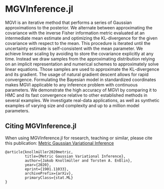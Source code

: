 # MGVInference.jl

MGVI is an iterative method that performs a series of Gaussian approximations to the posterior. We alternate between approximating the covariance with the inverse Fisher information metric evaluated at an intermediate mean estimate and optimizing the KL-divergence for the given covariance with respect to the mean. This procedure is iterated until the uncertainty estimate is self-consistent with the mean parameter. We achieve linear scaling by avoiding to store the covariance explicitly at any time. Instead we draw samples from the approximating distribution relying on an implicit representation and numerical schemes to approximately solve linear equations. Those samples are used to approximate the KL-divergence and its gradient. The usage of natural gradient descent allows for rapid convergence. Formulating the Bayesian model in standardized coordinates makes MGVI applicable to any inference problem with continuous parameters. We demonstrate the high accuracy of MGVI by comparing it to HMC and its fast convergence relative to other established methods in several examples. We investigate real-data applications, as well as synthetic examples of varying size and complexity and up to a million model parameters. 


## Citing MGVInference.jl

When using MGVInference.jl for research, teaching or similar, please cite this publication: [Metric Gaussian Variational Inference](https://arxiv.org/abs/1901.11033)

```
@article{knollmüller2020metric,
         title={Metric Gaussian Variational Inference},
         author={Jakob Knollmüller and Torsten A. Enßlin},
         year={2020},
         eprint={1901.11033},
         archivePrefix={arXiv},
         primaryClass={stat.ML}
}
```
